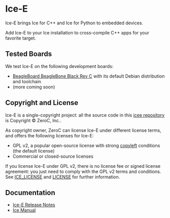 # Ice-E

Ice-E brings Ice for C++ and Ice for Python to embedded devices.

Add Ice-E to your Ice installation to cross-compile C++ apps for your favorite target.

## Tested Boards

We test Ice-E on the following development boards:
- [BeagleBoard BeagleBone Black Rev C](http://beagleboard.org/black) with its default Debian distribution and toolchain
- (more coming soon)

## Copyright and License

Ice-E is a single-copyright project: all the source code in this
[icee repository](https://github.com/zeroc-ice/icee) is Copyright
&copy; ZeroC, Inc..

As copyright owner, ZeroC can license Ice-E under different license
terms, and offers the following licenses for Ice-E:
- GPL v2, a popular open-source license with strong
  [copyleft](http://en.wikipedia.org/wiki/Copyleft) conditions (the default license)
- Commercial or closed-source licenses

If you license Ice-E under GPL v2, there is no license fee or signed license
agreement: you just need to comply with the GPL v2 terms and conditions. See
[ICE_LICENSE](./ICE_LICENSE) and [LICENSE](./LICENSE) for further information.

## Documentation

- [Ice-E Release Notes](https://doc.zeroc.com/display/Rel/Ice-E+3.6.0+Release+Notes)
- [Ice Manual](https://doc.zeroc.com/display/Ice36/Home)
